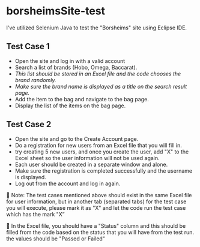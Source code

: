 # borsheimsSite-test
I've utilized Selenium Java to test the "Borsheims" site using Eclipse IDE.

## **Test Case 1**
- Open the site and log in with a valid account
- Search a list of brands (Hobo, Omega, Baccarat).
- *This list should be stored in an Excel file and the code chooses the brand randomly.*
- *Make sure the brand name is displayed as a title on the search result page.*
- Add the item to the bag and navigate to the bag page.
- Display the list of the items on the bag page.

## **Test Case 2**
- Open the site and go to the Create Account page.
- Do a registration for new users from an Excel file that you will fill in.
- try creating 5 new users, and once you create the user, add "X" to the Excel sheet so the user information will not be used again.
- Each user should be created in a separate window and alone.
- Make sure the registration is completed successfully and the username is displayed.
- Log out from the account and log in again.

📎 Note: The test cases mentioned above should exist in the same Excel file for user information, but in another tab (separated tabs) for the test case you will execute, please mark it as "X" and let the code run the test case which has the mark "X”

📎 In the Excel file, you should have a "Status" column and this should be filled from the code based on the status that you will have from the test run.
the values should be "Passed or Failed"
